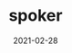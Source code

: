 ---
title: spoker
projectLink: https://spoker.sznm.dev/intro
# repoLink: https://github.com/sozonome/spoker
description: My take on scrum poker.
date: "2021-02-28"
icon: "/app_icons/chip.svg"
thumbnail: "/app_preview/spoker.png"
# thumbnailDark: "/app_preview/public-apis-dark.png"
highlight: true
featured: true
# sznmApps: true
appStoreLink:
playStoreLink:
stacks: 
  - nextjs
  - chakra-ui
---